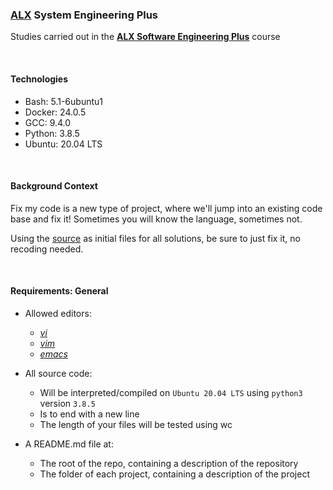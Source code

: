 ### [ALX](https://www.alxafrica.com/) System Engineering Plus

Studies carried out in the **[ALX Software Engineering Plus](https://www.alxafrica.com/software-engineering-plus/)** course

<br />

#### Technologies

* Bash:     5.1-6ubuntu1
* Docker:   24.0.5
* GCC:      9.4.0
* Python:   3.8.5
* Ubuntu:   20.04 LTS

<br />

#### Background Context

Fix my code is a new type of project, where we'll jump into an existing code base and fix it! Sometimes you will know the language, sometimes not.

Using the [source](https://github.com/alx-tools/0x00-Fix_My_Code_Challenge) as initial files for all solutions, be sure to just fix it, no recoding needed.

<br />

#### Requirements: General

* Allowed editors:
    * _[vi](https://www.geeksforgeeks.org/vi-editor-unix/)_
    * _[vim](https://www.geeksforgeeks.org/getting-started-with-vim-editor-in-linux/)_
    * _[emacs](https://www.geeksforgeeks.org/emacs-command-in-linux-with-examples/)_

* All source code:
    * Will be interpreted/compiled on `Ubuntu 20.04 LTS` using `python3` version `3.8.5`
    * Is to end with a new line
    * The length of your files will be tested using wc

* A README.md file at:
    * The root of the repo, containing a description of the repository
    * The folder of each project, containing a description of the project

<br />
